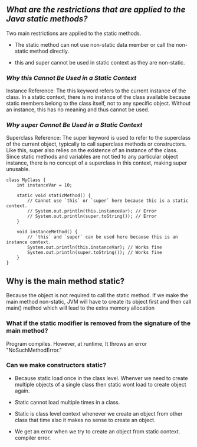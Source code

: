 ## ***What are the restrictions that are applied to the Java static methods?***

Two main restrictions are applied to the static methods.

- The static method can not use non-static data member or call the non-static method directly.

- this and super cannot be used in static context as they are non-static.

### ***Why this Cannot Be Used in a Static Context***

Instance Reference: The this keyword refers to the current instance of the class. In a static context, there is no instance of the class available because static members belong to the class itself, not to any specific object. Without an instance, this has no meaning and thus cannot be used.

### ***Why super Cannot Be Used in a Static Context***

Superclass Reference: The super keyword is used to refer to the superclass of the current object, typically to call superclass methods or constructors. Like this, super also relies on the existence of an instance of the class. Since static methods and variables are not tied to any particular object instance, there is no concept of a superclass in this context, making super unusable.

```
class MyClass {
    int instanceVar = 10;
    
    static void staticMethod() {
        // Cannot use `this` or `super` here because this is a static context.
        // System.out.println(this.instanceVar); // Error
        // System.out.println(super.toString()); // Error
    }
    
    void instanceMethod() {
        // `this` and `super` can be used here because this is an instance context.
        System.out.println(this.instanceVar); // Works fine
        System.out.println(super.toString()); // Works fine
    }
}
```

## **Why is the main method static?**

Because the object is not required to call the static method. If we make the main method non-static, JVM will have to create its object first and then call main() method which will lead to the extra memory allocation

### **What if the static modifier is removed from the signature of the main method?**

Program compiles. However, at runtime, It throws an error "NoSuchMethodError."

### **Can we make constructors static?**

- Because static load once in the class level. Whenver we need to create multiple objects of a single class then static wont load to create object again.

- Static cannot load multiple times in a class.

- Static is class level context whenever we create an object from other class that time also it makes no sense to create an object.

- We get an error when we try to create an object from static context. compiler error.
